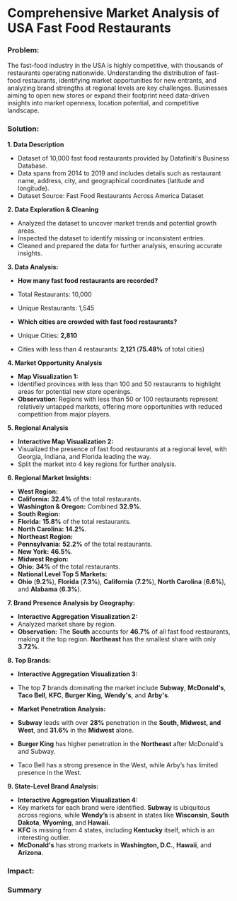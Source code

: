 # Comprehensive Market Analysis of USA Fast Food Restaurants

### **Problem:**

The fast-food industry in the USA is highly competitive, with thousands of restaurants operating nationwide. Understanding the distribution of fast-food restaurants, identifying market opportunities for new entrants, and analyzing brand strengths at regional levels are key challenges. Businesses aiming to open new stores or expand their footprint need data-driven insights into market openness, location potential, and competitive landscape.

### **Solution:**

**1. Data Description**
- Dataset of 10,000 fast food restaurants provided by Datafiniti's Business Database.
- Data spans from 2014 to 2019 and includes details such as restaurant name, address, city, and geographical coordinates (latitude and longitude).
- Dataset Source: Fast Food Restaurants Across America Dataset

**2. Data Exploration & Cleaning**
- Analyzed the dataset to uncover market trends and potential growth areas.
- Inspected the dataset to identify missing or inconsistent entries.
- Cleaned and prepared the data for further analysis, ensuring accurate insights.

**3. Data Analysis:**
- **How many fast food restaurants are recorded?**
- Total Restaurants: 10,000
- Unique Restaurants: 1,545

- **Which cities are crowded with fast food restaurants?**
- Unique Cities: **2,810**
- Cities with less than 4 restaurants: **2,121** (**75.48%** of total cities)

**4. Market Opportunity Analysis**
- **Map Visualization 1:**
- Identified provinces with less than 100 and 50 restaurants to highlight areas for potential new store openings.
- **Observation**: Regions with less than 50 or 100 restaurants represent relatively untapped markets, offering more opportunities with reduced competition from major players.

**5. Regional Analysis**
- **Interactive Map Visualization 2:**
- Visualized the presence of fast food restaurants at a regional level, with Georgia, Indiana, and Florida leading the way.
- Split the market into 4 key regions for further analysis.

**6. Regional Market Insights:**
- **West Region:**
- **California:** **32.4%** of the total restaurants.
- **Washington & Oregon:** Combined **32.9%**.
- **South Region:**
- **Florida:** **15.8%** of the total restaurants.
- **North Carolina:** **14.2%**.
- **Northeast Region:**
- **Pennsylvania:** **52.2%** of the total restaurants.
- **New York:** **46.5%**.
- **Midwest Region:**
- **Ohio:** **34%** of the total restaurants.
- **National Level Top 5 Markets:**
- **Ohio** (**9.2%**), **Florida** (**7.3%**), **California** (**7.2%**), **North Carolina** (**6.6%**), and **Alabama** (**6.3%**).

**7. Brand Presence Analysis by Geography:**
- **Interactive Aggregation Visualization 2:**
- Analyzed market share by region.
- **Observation:** The **South** accounts for **46.7%** of all fast food restaurants, making it the top region. **Northeast** has the smallest share with only **3.72%**.

**8. Top Brands:**
- **Interactive Aggregation Visualization 3:**
- The top **7** brands dominating the market include **Subway**, **McDonald's**, **Taco Bell**, **KFC**, **Burger King**, **Wendy's**, and **Arby's**.

- **Market Penetration Analysis:**
- **Subway** leads with over **28%** penetration in the **South, Midwest, and West**, and **31.6%** in the **Midwest** alone.
- **Burger King** has higher penetration in the **Northeast** after McDonald's and Subway.
- Taco Bell has a strong presence in the West, while Arby’s has limited presence in the West.

**9. State-Level Brand Analysis:**
- **Interactive Aggregation Visualization 4:**
- Key markets for each brand were identified. **Subway** is ubiquitous across regions, while **Wendy’s** is absent in states like **Wisconsin**, **South Dakota**, **Wyoming**, and **Hawaii**.
- **KFC** is missing from 4 states, including **Kentucky** itself, which is an interesting outlier.
- **McDonald's** has strong markets in **Washington, D.C.**, **Hawaii**, and **Arizona**.

### **Impact:**

### **Summary**

